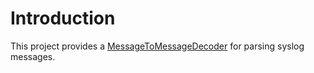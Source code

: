 # Introduction

This project provides a [MessageToMessageDecoder](http://netty.io/4.1/api/index.html?io/netty/handler/codec/MessageToMessageDecoder.html) 
for parsing syslog messages. 